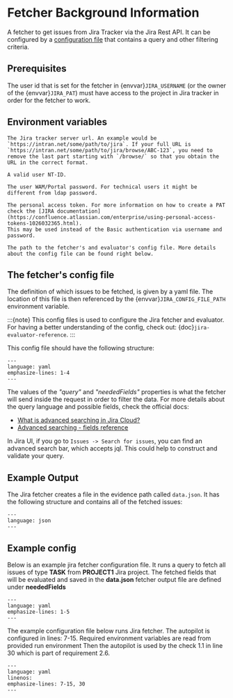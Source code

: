 <!--
SPDX-FileCopyrightText: 2024 grow platform GmbH

SPDX-License-Identifier: MIT
-->

# Fetcher Background Information

A fetcher to get issues from Jira Tracker via the Jira Rest API. It can be configured by a [configuration file](#the-fetchers-config-file) that contains a query and other filtering criteria.

## Prerequisites

The user id that is set for the fetcher in {envvar}`JIRA_USERNAME` (or the owner of the {envvar}`JIRA_PAT`) must have access to the project in Jira tracker in order for the fetcher to work.

## Environment variables

```{envvar} JIRA_URL
The Jira tracker server url. An example would be `https://intran.net/some/path/to/jira`. If your full URL is `https://intran.net/some/path/to/jira/browse/ABC-123`, you need to remove the last part starting with `/browse/` so that you obtain the URL in the correct format.
```

```{envvar} JIRA_USERNAME
A valid user NT-ID.
```

```{envvar} JIRA_USER_PORTAL_PASSWORD
The user WAM/Portal password. For technical users it might be different from ldap password.
```

```{envvar} JIRA_PAT
The personal access token. For more information on how to create a PAT check the [JIRA documentation](https://confluence.atlassian.com/enterprise/using-personal-access-tokens-1026032365.html).
This may be used instead of the Basic authentication via username and password.
```

```{envvar} JIRA_CONFIG_FILE_PATH
The path to the fetcher's and evaluator's config file. More details about the config file can be found right below.
```

## The fetcher's config file

The definition of which issues to be fetched, is given by a yaml file.
The location of this file is then referenced by the {envvar}`JIRA_CONFIG_FILE_PATH` environment variable.

:::{note}
This config files is used to configure the Jira fetcher and evaluator. For having a better understanding of the config, check out: {doc}`jira-evaluator-reference`.
:::

This config file should have the following structure:

```{literalinclude} resources/jira-config-structure.yaml
---
language: yaml
emphasize-lines: 1-4
---
```

The values of the _"query"_ and _"neededFields"_ properties is what the fetcher will send inside the request in order to filter the data. For more details about the query language and possible fields, check the official docs:

- [What is advanced searching in Jira Cloud?](https://support.atlassian.com/jira-software-cloud/docs/what-is-advanced-searching-in-jira-cloud/)
- [Advanced searching - fields reference](https://confluence.atlassian.com/jirasoftwareserver/advanced-searching-fields-reference-939938743.html)

In Jira UI, if you go to `Issues -> Search for issues`, you can find an advanced search bar, which accepts jql. This could help to construct and validate your query.

## Example Output

The Jira fetcher creates a file in the evidence path called `data.json`. It has the following structure and contains all of the fetched issues:

```{literalinclude} resources/data.json
---
language: json
---
```

## Example config

Below is an example jira fetcher configuration file. It runs a query to fetch all issues of type **TASK** from **PROJECT1** Jira project. The fetched fields that will be evaluated and saved in the **data.json** fetcher output file are defined under **neededFields**

```{literalinclude} resources/jira-config.yaml
---
language: yaml
emphasize-lines: 1-5
---
```

The example configuration file below runs Jira fetcher. The autopilot is configured in lines: 7-15. Required environment variables are read from provided run environment Then the autopilot is used by the check 1.1 in line 30 which is part of requirement 2.6.

```{literalinclude} resources/qg-config.yaml
---
language: yaml
linenos:
emphasize-lines: 7-15, 30
---
```
